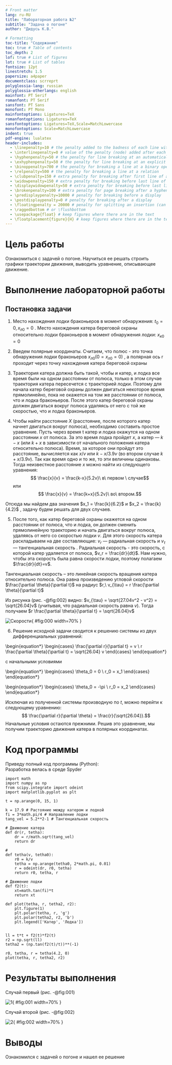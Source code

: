 ```yaml
---
# Front matter
lang: ru-RU
title: "Лабораторная работа №2"
subtitle: "Задача о погоне"
author: "Дидусь К.В."

# Formatting
toc-title: "Содержание"
toc: true # Table of contents
toc_depth: 2
lof: true # List of figures
lot: true # List of tables
fontsize: 12pt
linestretch: 1.5
papersize: a4paper
documentclass: scrreprt
polyglossia-lang: russian
polyglossia-otherlangs: english
mainfont: PT Serif
romanfont: PT Serif
sansfont: PT Sans
monofont: PT Mono
mainfontoptions: Ligatures=TeX
romanfontoptions: Ligatures=TeX
sansfontoptions: Ligatures=TeX,Scale=MatchLowercase
monofontoptions: Scale=MatchLowercase
indent: true
pdf-engine: lualatex
header-includes:
  - \linepenalty=10 # the penalty added to the badness of each line within a paragraph (no associated penalty node) Increasing the value makes tex try to have fewer lines in the paragraph.
  - \interlinepenalty=0 # value of the penalty (node) added after each line of a paragraph.
  - \hyphenpenalty=50 # the penalty for line breaking at an automatically inserted hyphen
  - \exhyphenpenalty=50 # the penalty for line breaking at an explicit hyphen
  - \binoppenalty=700 # the penalty for breaking a line at a binary operator
  - \relpenalty=500 # the penalty for breaking a line at a relation
  - \clubpenalty=150 # extra penalty for breaking after first line of a paragraph
  - \widowpenalty=150 # extra penalty for breaking before last line of a paragraph
  - \displaywidowpenalty=50 # extra penalty for breaking before last line before a display math
  - \brokenpenalty=100 # extra penalty for page breaking after a hyphenated line
  - \predisplaypenalty=10000 # penalty for breaking before a display
  - \postdisplaypenalty=0 # penalty for breaking after a display
  - \floatingpenalty = 20000 # penalty for splitting an insertion (can only be split footnote in standard LaTeX)
  - \raggedbottom # or \flushbottom
  - \usepackage{float} # keep figures where there are in the text
  - \floatplacement{figure}{H} # keep figures where there are in the text
---
```


# Цель работы

Ознакомиться с задачей о погоне. Научиться  ее решать  строить графики траектории движения, выводить уравнение, описывающее движение.

# Выполнение лабораторной работы

## Постановка задачи

1. Место нахождения лодки браконьеров в момент обнаружения: $t_0 = 0, x_{л0} = 0$
. Место нахождения катера береговой охраны относительно лодки браконьеров в момент обнаружения лодки: $x_{к0} = 0$

2. Введем полярные координаты. Считаем, что полюс - это точка обнаружения лодки браконьеров $x_{л0} (0 = x_{л0} = 0)$
, а полярная ось r проходит через точку нахождения катера береговой охраны 

3. Траектория катера должна быть такой, чтобы и катер, и лодка все время были на одном расстоянии от полюса, только в этом случае траектория катера пересечется с траекторией лодки. Поэтому для начала катер береговой охраны должен двигаться некоторое время прямолинейно, пока не окажется на том же расстоянии от полюса, что и лодка браконьеров. После этого катер береговой охраны должен двигаться вокруг полюса удаляясь от него с той же скоростью, что и лодка браконьеров.


4. Чтобы найти расстояние $X$ (расстояние, после которого катер начнет двигаться вокруг полюса), необходимо составить простое уравнение. Пусть через время t катер и лодка окажутся на одном расстоянии $x$ от полюса. За это время лодка пройдет $x$, а катер — $k - x$ (или $k + x$ в зависимости от начального положения катера относительно полюса). Время, за которое они пройдут это расстояние, вычисляется как $x/v$ или ${k-x}/3.9v$ (во втором случае ${k+x}/3.9v$). Так как время одно и то же, то эти величины одинаковы. Тогда неизвестное расстояние $x$ можно найти из следующего уравнения:
$$ \frac{x}{v} = \frac{k-x}{5.2v}\ в\ первом \ случае$$
или
$$ \frac{x}{v} = \frac{k+x}{5.2v}\ во\ втором.$$

Отсюда мы найдем два значения $x_1 = \frac{k}{6.2}$ и $x_2 = \frac{k}{4.2}$ 
, задачу будем решать для двух случаев.


5. После того, как катер береговой охраны окажется на одном расстоянии от полюса, что и лодка, он должен сменить прямолинейную траекторию и начать двигаться вокруг полюса, удаляясь от него со скоростью лодки $v$. Для этого скорость катера раскладываем на две составляющие: $v_r$ — радиальная скорость и $v_{\tau}$ — тангенциальная скорость . Радиальная скорость - это скорость, с которой катер удаляется от полюса, $v_r = \frac{dr}{dt}$. Нам нужно, чтобы эта скорость была равна скорости лодки, поэтому полагаем $\frac{dr}{dt}=v$.

Тангенциальная скорость – это линейная скорость вращения катера относительно полюса. Она равна произведению угловой скорости $\frac{\partial \theta}{\partial t}$ на радиус $r,\ v_{\tau} = r \frac{\partial \theta}{\partial t}$

Из рисунка (рис. -@fig:002) видно: $v_{\tau} = \sqrt{27.04v^2 - v^2} = \sqrt{26.04}v$ (учитывая, что радиальная скорость равна $v$). Тогда получаем $r \frac{\partial \theta}{\partial t} = \sqrt{26.04}v$

![Скорости](images/0.png){ #fig:000 width=70% }

6. Решение исходной задачи сводится к решению системы из двух дифференциальных уравнений: 

\begin{equation*} 
  \begin{cases} 
    \frac{\partial r}{\partial t} = v 
    \\
    r \frac{\partial \theta}{\partial t} = \sqrt{26.04} v 
  \end{cases}
\end{equation*} 

с начальными условиями 

\begin{equation*}
  \begin{cases}
    \theta_0 = 0 
    \\ 
    r_0 = x_1 
  \end{cases}
\end{equation*}

\begin{equation*}
  \begin{cases}
    \theta_0 = -\pi
    \\
    r_0 = x_2
  \end{cases}
\end{equation*} 

Исключая из полученной системы производную по $t$, можно перейти к следующему уравнению:
$$ \frac{\partial r}{\partial \theta} = \frac{r}{\sqrt{26.04}}.$$
Начальные условия остаются прежними. Решив это уравнение, мы получим траекторию движения катера в полярных координатах.

# Код программы

Приведу полный код программы (Python):    
Разработка велась в среде Spyder

```
import math
import numpy as np
from scipy.integrate import odeint
import matplotlib.pyplot as plt

t = np.arange(0, 15, 1)

k = 17.9 # Растояние между катером и лодкой
fi = 3*math.pi/4 # Направление лодки
tang_vel = 5.2**2-1 # Тангенциальная скорость

# Движение катера
def dr(r, tetha): 
    dr = r/math.sqrt(tang_vel)
    return dr

#
def tetha(v, tetha0):
    r0 = k/v
    tetha = np.arange(tetha0, 2*math.pi, 0.01)
    r = odeint(dr, r0, tetha)
    return r0, tetha, r

# Движение лодки
def f2(t): 
    xt=math.tan(fi)*t
    return xt

def plot(tetha, r, tetha2, r2):
    plt.figure(1)
    plt.polar(tetha, r, 'g')
    plt.polar(tetha2, r2, 'b')
    plt.legend(['Катер', 'Лодка'])


ll = t*t + f2(t)*f2(t)
r2 = np.sqrt(ll)
tetha2 = (np.tan(f2(t)/t))**(-1)

r0, tetha, r = tetha(4.2, 0)
plot(tetha, r, tetha2, r2)
```
# Результаты выполнения

Случай первый (рис. -@fig:001)

![1](images/1.png){ #fig:001 width=70% }

Случай второй (рис. -@fig:002)

![2](images/2.png){ #fig:002 width=70% }


# Выводы

Ознакомился c задачей о погоне и нашел ее решение